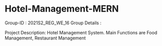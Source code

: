 # Hotel-Management-MERN
Group-ID : 2021S2_REG_WE_16
Group Details :

Project Description:  Hotel Management System. Main Functions are Food Management, Restaurant Management 

